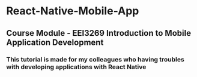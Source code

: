 # React-Native-Mobile-App
## Course Module - EEI3269 Introduction to Mobile Application Development
### This tutorial is made for my colleagues who having troubles with developing applications with React Native
